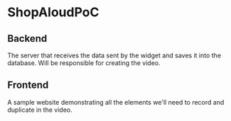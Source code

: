 # ShopAloudPoC

## Backend
The server that receives the data sent by the widget and saves it into the database.  Will be responsible for creating the video.

## Frontend
A sample website demonstrating all the elements we'll need to record and duplicate in the video.
